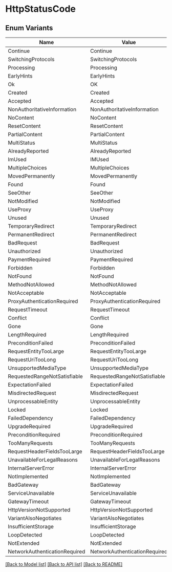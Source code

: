 # HttpStatusCode

## Enum Variants

| Name | Value |
|---- | -----|
| Continue | Continue |
| SwitchingProtocols | SwitchingProtocols |
| Processing | Processing |
| EarlyHints | EarlyHints |
| Ok | OK |
| Created | Created |
| Accepted | Accepted |
| NonAuthoritativeInformation | NonAuthoritativeInformation |
| NoContent | NoContent |
| ResetContent | ResetContent |
| PartialContent | PartialContent |
| MultiStatus | MultiStatus |
| AlreadyReported | AlreadyReported |
| ImUsed | IMUsed |
| MultipleChoices | MultipleChoices |
| MovedPermanently | MovedPermanently |
| Found | Found |
| SeeOther | SeeOther |
| NotModified | NotModified |
| UseProxy | UseProxy |
| Unused | Unused |
| TemporaryRedirect | TemporaryRedirect |
| PermanentRedirect | PermanentRedirect |
| BadRequest | BadRequest |
| Unauthorized | Unauthorized |
| PaymentRequired | PaymentRequired |
| Forbidden | Forbidden |
| NotFound | NotFound |
| MethodNotAllowed | MethodNotAllowed |
| NotAcceptable | NotAcceptable |
| ProxyAuthenticationRequired | ProxyAuthenticationRequired |
| RequestTimeout | RequestTimeout |
| Conflict | Conflict |
| Gone | Gone |
| LengthRequired | LengthRequired |
| PreconditionFailed | PreconditionFailed |
| RequestEntityTooLarge | RequestEntityTooLarge |
| RequestUriTooLong | RequestUriTooLong |
| UnsupportedMediaType | UnsupportedMediaType |
| RequestedRangeNotSatisfiable | RequestedRangeNotSatisfiable |
| ExpectationFailed | ExpectationFailed |
| MisdirectedRequest | MisdirectedRequest |
| UnprocessableEntity | UnprocessableEntity |
| Locked | Locked |
| FailedDependency | FailedDependency |
| UpgradeRequired | UpgradeRequired |
| PreconditionRequired | PreconditionRequired |
| TooManyRequests | TooManyRequests |
| RequestHeaderFieldsTooLarge | RequestHeaderFieldsTooLarge |
| UnavailableForLegalReasons | UnavailableForLegalReasons |
| InternalServerError | InternalServerError |
| NotImplemented | NotImplemented |
| BadGateway | BadGateway |
| ServiceUnavailable | ServiceUnavailable |
| GatewayTimeout | GatewayTimeout |
| HttpVersionNotSupported | HttpVersionNotSupported |
| VariantAlsoNegotiates | VariantAlsoNegotiates |
| InsufficientStorage | InsufficientStorage |
| LoopDetected | LoopDetected |
| NotExtended | NotExtended |
| NetworkAuthenticationRequired | NetworkAuthenticationRequired |


[[Back to Model list]](../README.md#documentation-for-models) [[Back to API list]](../README.md#documentation-for-api-endpoints) [[Back to README]](../README.md)


